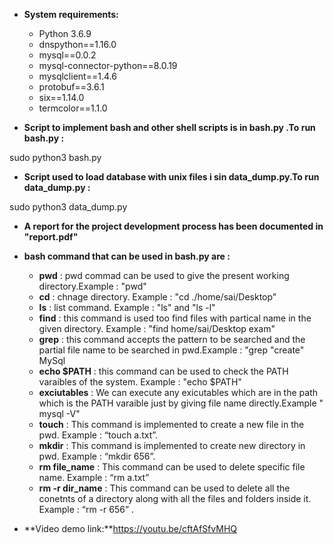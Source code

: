 *  **System requirements:**
        
    * Python 3.6.9
    * dnspython==1.16.0
    * mysql==0.0.2
    * mysql-connector-python==8.0.19
    * mysqlclient==1.4.6
    * protobuf==3.6.1
    * six==1.14.0
    * termcolor==1.1.0




*  **Script to implement bash and other shell scripts is in bash.py .To run bash.py :**

sudo python3 bash.py

*  **Script used to load database with unix files i sin data_dump.py.To run data_dump.py :**

sudo python3 data_dump.py


*  **A report for the project development process has been documented in "report.pdf"**


*  **bash command that can be used in bash.py are :**
	
    *  **pwd** : pwd commad can be used to give the present working directory.Example : "pwd"
    *  **cd** :  chnage directory. Example : "cd ./home/sai/Desktop"
    *  **ls** : list command. Example : "ls" and "ls -l"
    *  **find** : this command is used too find files with partical name in the given directory. Example : "find home/sai/Desktop exam"
    *  **grep** :   this command accepts the pattern to be searched and the partial file name to be searched in pwd.Example : "grep "create" MySql
    *  **echo $PATH** :  this command can be used to check the PATH varaibles of the system. Example : "echo $PATH"
    *  **exciutables** :  We can execute any exicutables which are in the path which is the PATH varaible just by giving file name directly.Example " mysql -V" 
    *  **touch** : This command is implemented to create a new file in the pwd. Example : “touch a.txt”. 
    *  **mkdir** : This command is implemented to create new directory in pwd. Example : “mkdir 656”. 
    *  **rm file_name** :  This command can be used to delete specific file name. Example : “rm a.txt”
    *  **rm -r dir_name** :  This command can be used to delete all the conetnts of a directory along with all the files and folders inside it. Example : “rm -r 656” .


*  **Video demo link:**https://youtu.be/cftAfSfvMHQ
